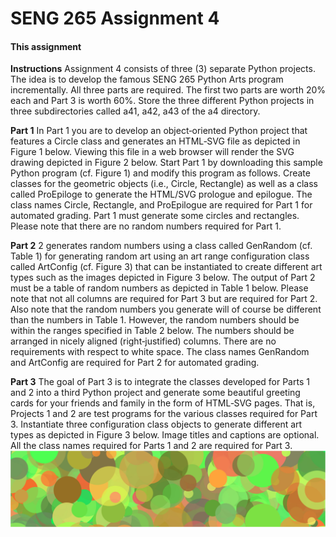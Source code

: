 # SENG 265 Assignment 4

#### This assignment


**Instructions**
Assignment 4 consists of three (3) separate Python projects. The idea is to develop the famous SENG 265
Python Arts program incrementally. All three parts are required. The first two parts are worth 20% each and Part
3 is worth 60%. Store the three different Python projects in three subdirectories called a41, a42, a43 of the a4
directory.

**Part 1**
In Part 1 you are to develop an object‐oriented Python project that features a Circle class and generates an
HTML‐SVG file as depicted in Figure 1 below. Viewing this file in a web browser will render the SVG drawing
depicted in Figure 2 below. Start Part 1 by downloading this sample Python program (cf. Figure 1) and modify this
program as follows. Create classes for the geometric objects (i.e., Circle, Rectangle) as well as a class called
ProEpiloge to generate the HTML/SVG prologue and epilogue. The class names Circle, Rectangle, and
ProEpilogue are required for Part 1 for automated grading. Part 1 must generate some circles and rectangles.
Please note that there are no random numbers required for Part 1.

**Part 2**
 2 generates random numbers using a class called GenRandom (cf. Table 1) for generating random art using
an art range configuration class called ArtConfig (cf. Figure 3) that can be instantiated to create different art
types such as the images depicted in Figure 3 below. The output of Part 2 must be a table of random numbers as
depicted in Table 1 below. Please note that not all columns are required for Part 3 but are required for Part 2.
Also note that the random numbers you generate will of course be different than the numbers in Table 1.
However, the random numbers should be within the ranges specified in Table 2 below. The numbers should be
arranged in nicely aligned (right‐justified) columns. There are no requirements with respect to white space. The
class names GenRandom and ArtConfig are required for Part 2 for automated grading.

**Part 3**
The goal of Part 3 is to integrate the classes developed for Parts 1 and 2 into a third Python project and
generate some beautiful greeting cards for your friends and family in the form of HTML‐SVG pages. That is,
Projects 1 and 2 are test programs for the various classes required for Part 3. Instantiate three configuration class
objects to generate different art types as depicted in Figure 3 below. Image titles and captions are optional. All
the class names required for Parts 1 and 2 are required for Part 3.
![pic](pic.png)
